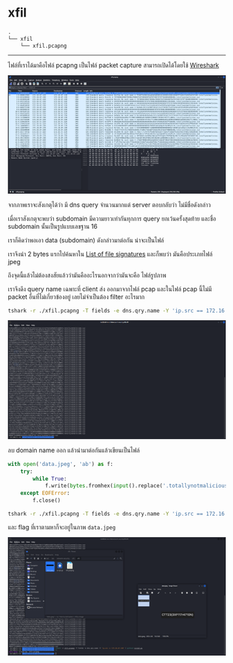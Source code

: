 # xfil

```
.
└── xfil
    └── xfil.pcapng
```

---

ไฟล์ที่เราได้มาคือไฟล์ pcapng เป็นไฟล์ packet capture สามารถเปิดได้โดยใช้ [Wireshark](https://www.wireshark.org)

![1.png](./images/1.png)

จากภาพเราจะสังเกตุได้ว่า มี dns query จำนวนมากแต่ server ตอบกลับว่า ไม่มีชื่อดังกล่าว

เมื่อเราสังเกตุจะพบว่า subdomain มีความยาวเท่ากันทุกการ query ยกเว้นครั้งสุดท้าย และชื่อ subdomain นั้นเป็นรูปแบบเลขฐาน 16

เราก็คิดว่าพอเอา data (subdomain) ดังกล่าวมาต่อกัน น่าจะเป็นไฟล์

เราจึงนำ 2 bytes แรกไปค้นหาใน [List of file signatures](https://en.wikipedia.org/wiki/List_of_file_signatures) และก็พบว่า มันคือประเภทไฟล์ jpeg

ถึงจุดนี้แล้วไม่ต้องสงสัยแล้วว่ามันคืออะไรนอกจากว่ามันจะคือ ไฟล์รูปภาพ

เราจึงดึง query name เฉพาะที่ client ส่ง ออกมาจากไฟล์ pcap และในไฟล์ pcap นี้ไม่มี packet อื่นที่ไม่เกี่ยวข้องอยู่ เลยไม่จำเป็นต้อง filter อะไรมาก

```sh
tshark -r ./xfil.pcapng -T fields -e dns.qry.name -Y 'ip.src == 172.16.67.130'
```

![2.png](./images/2.png)

ลบ domain name ออก แล้วนำมาต่อกันแล้วเขียนเป็นไฟล์

```py
with open('data.jpeg', 'ab') as f:
    try: 
        while True:
            f.write(bytes.fromhex(input().replace('.totallynotmalicious.xyz', '')))
    except EOFError:
        f.close()
```

```sh
tshark -r ./xfil.pcapng -T fields -e dns.qry.name -Y 'ip.src == 172.16.67.130' | python3 script.py
```

และ flag ที่เราตามหาก็จะอยู่ในภาพ `data.jpeg`

![3.png](./images/3.png)
